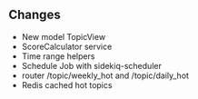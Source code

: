 ## Changes
* New model TopicView
* ScoreCalculator service
* Time range helpers
* Schedule Job with sidekiq-scheduler
* router /topic/weekly_hot and /topic/daily_hot
* Redis cached hot topics
